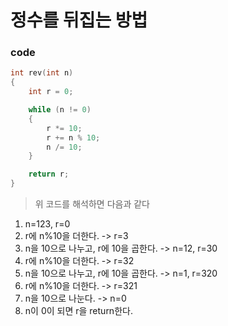 # 정수를 뒤집는 방법

### code

```c++
int rev(int n)
{
    int r = 0;

    while (n != 0)
    {
        r *= 10;
        r += n % 10;
        n /= 10;
    }

    return r;
}
```

> 위 코드를 해석하면 다음과 같다

1. n=123, r=0
2. r에 n%10을 더한다. -> r=3
3. n을 10으로 나누고, r에 10을 곱한다. -> n=12, r=30
4. r에 n%10을 더한다. -> r=32
5. n을 10으로 나누고, r에 10을 곱한다. -> n=1, r=320
6. r에 n%10을 더한다. -> r=321
7. n을 10으로 나눈다. -> n=0
8. n이 0이 되면 r을 return한다.